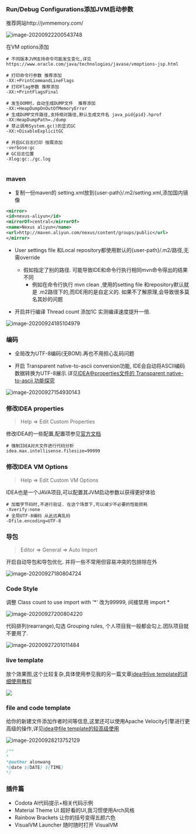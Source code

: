 

### Run/Debug Configurations添加JVM启动参数



推荐网站http://jvmmemory.com/

![image-20200922200543748](img/run-configuration-template.png)

在VM options添加

```properties
# 不同版本JVM支持命令可能发生变化,详见 https://www.oracle.com/java/technologies/javase/vmoptions-jsp.html

# 打印命令行参数 推荐添加
-XX:+PrintCommandLineFlags
# 打印Flag参数 推荐添加
-XX:+PrintFlagsFinal

# 发生OOM时，自动生成DUMP文件  推荐添加
-XX:+HeapDumpOnOutOfMemoryError
# 生成DUMP文件路径,支持相对路径,默认生成文件名 java_pid{pid}.hprof
-XX:HeapDumpPath=./dump
# 禁止调用System.gc()的显式GC
-XX:+DisableExplicitGC

# 开启GC日志打印 按需添加
-verbose:gc
# GC日志位置
-Xlog:gc:./gc.log


```



### maven

* 复制一份maven的 setting.xml放到{user-path}/.m2/setting.xml,添加国内镜像 

```xml
<mirror>
<id>nexus-aliyun</id>
<mirrorOf>central</mirrorOf>
<name>Nexus aliyun</name>
<url>http://maven.aliyun.com/nexus/content/groups/public</url>
</mirror>
```

* User settings file 和Local repository都使用默认的{user-path}/.m2/路径,无需override
  * 假如指定了别的路径.   可能导致IDE和命令行执行相同mvn命令得出的结果不同
    *  例如在命令行执行 mvn clean   ,使用的setting file 和repository默认就是 .m2路径下的,而IDE用的是自定义的.  如果不了解原理,会导致很多莫名其妙的问题

* 开启并行编译 Thread count 添加1C   实测编译速度提升一倍.

![image-20200924185104979](img/maven.png)



### 编码

* 全局改为UTF-8编码(无BOM).再也不用担心乱码问题

* 开启 Transparent native-to-ascii conversion功能, IDE会自动将ASCII编码数据转换为UTF-8展示.详见[IDEA中properties文件的 Transparent native-to-ascii 功能探究](https://www.jianshu.com/p/8409237e0114) 

![image-20200927154930143](img/idea-encoding.png)

### 修改IDEA properties

>  Help => Edit Custom Properties 

修改IDEA的一些配置,配置项参见[官方文档](https://www.jetbrains.com/help/idea/tuning-the-ide.html#common-platform-properties)

```properties
# 强制IDEA对大文件进行代码分析
idea.max.intellisense.filesize=99999
```

### 修改IDEA VM Options

> Help => Edit Custom VM Options

IDEA也是一个JAVA项目,可以配置其JVM启动参数以获得更好体验

```properties
# 加载字节码时,不进行验证. 在这个场景下,可以减少不必要的性能损耗
-Xverify:none
# 全局UTF-8编码 从此远离乱码
-Dfile.encoding=UTF-8
```



### 导包

> Editor => General => Auto Import

开启自动导包和导包优化. 并将一些不常用但容易冲突的包排除在外

![image-20200927180804724](img/idea-auto-import.png)



### Code Style

调整 Class count to use import with '*' 改为99999, 间接禁用 import *

![image-20200927200804220](img/idea-import-n.png)

代码排列(rearrange),勾选 Grouping rules, 个人项目我一般都会勾上.团队项目就不要用了.

![image-20200927201011484](img/idea-rearrange.png)



### live template

放个效果图,这个比较复杂,具体使用参见我的另一篇文章[idea中live template的详细使用教程](https://www.jianshu.com/p/3974df6572af)

![](img/idea-live-template.gif)

### file and code template

给你的新建文件添加作者时间等信息,这里还可以使用Apache Velocity引擎进行更高级的操作,详见[idea中file template的较高级使用](https://www.jianshu.com/p/189ce7ea7ba6)

![image-20200928213752129](img/idea-file-template.png)

```java
/**
* 
*@author alonwang
*@date ${DATE} ${TIME}
*/
```



### 插件篇

* Codota AI代码提示+相关代码示例
* Material Theme UI 超好看的UI,我习惯使用Arch风格
* Rainbow Brackets  让你的括号变得五颜六色
* VisualVM Launcher  随时随时打开 VisualVM